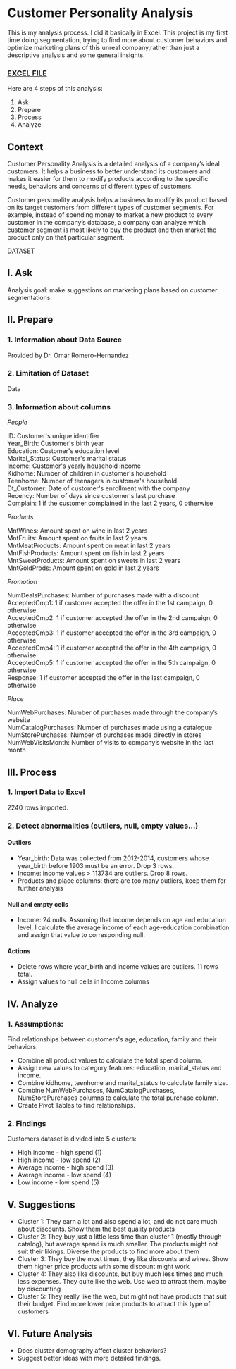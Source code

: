 # Customer Personality Analysis

This is my analysis process. I did it basically in Excel. This project is my first time doing segmentation, trying to find more about customer behaviors and optimize marketing plans of this unreal company,rather than just a descriptive analysis and some general insights.

### [EXCEL FILE](https://github.com/levuthuynga/Excel-Projects/blob/main/Customer%20Personality/Customer%20Personality%20.xlsx)

Here are 4 steps of this analysis:
1. Ask
2. Prepare
3. Process
4. Analyze
 
## Context
Customer Personality Analysis is a detailed analysis of a company’s ideal customers. It helps a business to better understand its customers and makes it easier for them to modify products according to the specific needs, behaviors and concerns of different types of customers.

Customer personality analysis helps a business to modify its product based on its target customers from different types of customer segments. For example, instead of spending money to market a new product to every customer in the company’s database, a company can analyze which customer segment is most likely to buy the product and then market the product only on that particular segment.

[DATASET](https://www.kaggle.com/imakash3011/customer-personality-analysis)

## I. Ask

Analysis goal: make suggestions on marketing plans based on customer segmentations.

## II. Prepare
### 1. Information about Data Source

Provided by Dr. Omar Romero-Hernandez

### 2. Limitation of Dataset
Data 

### 3. Information about columns

*People*

ID: Customer's unique identifier  
Year_Birth: Customer's birth year  
Education: Customer's education level  
Marital_Status: Customer's marital status  
Income: Customer's yearly household income  
Kidhome: Number of children in customer's household  
Teenhome: Number of teenagers in customer's household  
Dt_Customer: Date of customer's enrollment with the company  
Recency: Number of days since customer's last purchase  
Complain: 1 if the customer complained in the last 2 years, 0 otherwise

*Products*

MntWines: Amount spent on wine in last 2 years  
MntFruits: Amount spent on fruits in last 2 years  
MntMeatProducts: Amount spent on meat in last 2 years  
MntFishProducts: Amount spent on fish in last 2 years  
MntSweetProducts: Amount spent on sweets in last 2 years  
MntGoldProds: Amount spent on gold in last 2 years  

*Promotion*

NumDealsPurchases: Number of purchases made with a discount  
AcceptedCmp1: 1 if customer accepted the offer in the 1st campaign, 0 otherwise  
AcceptedCmp2: 1 if customer accepted the offer in the 2nd campaign, 0 otherwise  
AcceptedCmp3: 1 if customer accepted the offer in the 3rd campaign, 0 otherwise  
AcceptedCmp4: 1 if customer accepted the offer in the 4th campaign, 0 otherwise  
AcceptedCmp5: 1 if customer accepted the offer in the 5th campaign, 0 otherwise  
Response: 1 if customer accepted the offer in the last campaign, 0 otherwise  

*Place*

NumWebPurchases: Number of purchases made through the company’s website  
NumCatalogPurchases: Number of purchases made using a catalogue  
NumStorePurchases: Number of purchases made directly in stores  
NumWebVisitsMonth: Number of visits to company’s website in the last month  

## III. Process
### 1. Import Data to Excel
2240 rows imported.

### 2. Detect abnormalities (outliers, null, empty values...)
#### Outliers

- Year_birth: Data was collected from 2012-2014, customers whose year_birth before 1903 must be an error. Drop 3 rows.
- Income: income values > 113734 are outliers. Drop 8 rows.
- Products and place columns: there are too many outliers, keep them for further analysis

#### Null and empty cells
- Income: 24 nulls. Assuming that income depends on age and education level, I calculate the average income of each age-education combination and assign that value to corresponding null.

#### Actions
- Delete rows where year_birth and income values are outliers. 11 rows total.
- Assign values to null cells in Income columns

## IV. Analyze
### 1. Assumptions: 
Find relationships between customers's age, education, family and their behaviors:
- Combine all product values to calculate the total spend column.
- Assign new values to category features: education, marital_status and income.
- Combine kidhome, teenhome and marital_status to calculate family size.
- Combine NumWebPurchases, NumCatalogPurchases, NumStorePurchases columns to calculate the total purchase column.
- Create Pivot Tables to find relationships.

### 2. Findings
Customers dataset is divided into 5 clusters:
- High income - high spend  (1)
- High income - low spend (2)
- Average income - high spend (3)
- Average income - low spend (4)
- Low income - low spend (5)

## V. Suggestions
- Cluster 1:	They earn a lot and also spend a lot, and do not care much about discounts. Show them the best quality products
- Cluster 2:	They buy just a little less time than cluster 1 (mostly through catalog), but average spend is much smaller. The products might not suit their likings. Diverse the products to find more about them
- Cluster 3:	They buy the most times, they like discounts and wines. Show them higher price products with some discount might work
- Cluster 4:	They also like discounts, but buy much less times and much less expenses. They quite like the web. Use web to attract them, maybe by discounting
- Cluster 5:	They really like the web, but might not have products that suit their budget. Find more lower price products to attract this type of customers

## VI. Future Analysis
- Does cluster demography affect cluster behaviors?
- Suggest better ideas with more detailed findings.
